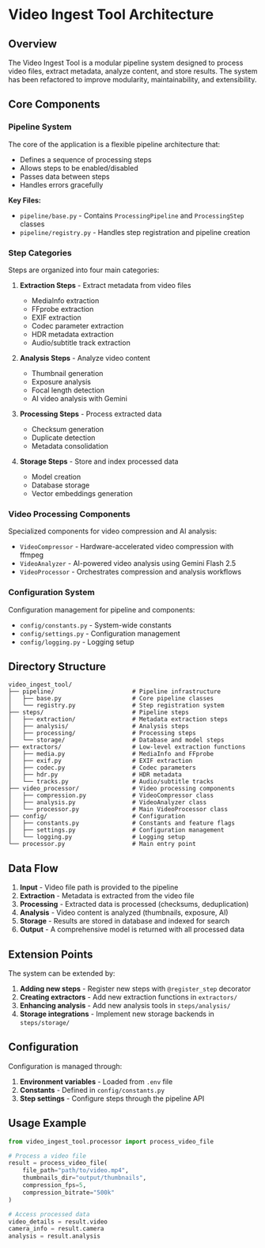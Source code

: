# Video Ingest Tool Architecture

## Overview

The Video Ingest Tool is a modular pipeline system designed to process video files, extract metadata, analyze content, and store results. The system has been refactored to improve modularity, maintainability, and extensibility.

## Core Components

### Pipeline System

The core of the application is a flexible pipeline architecture that:
- Defines a sequence of processing steps
- Allows steps to be enabled/disabled
- Passes data between steps
- Handles errors gracefully

**Key Files:**
- `pipeline/base.py` - Contains `ProcessingPipeline` and `ProcessingStep` classes
- `pipeline/registry.py` - Handles step registration and pipeline creation

### Step Categories

Steps are organized into four main categories:

1. **Extraction Steps** - Extract metadata from video files
   - MediaInfo extraction
   - FFprobe extraction
   - EXIF extraction
   - Codec parameter extraction
   - HDR metadata extraction
   - Audio/subtitle track extraction

2. **Analysis Steps** - Analyze video content
   - Thumbnail generation
   - Exposure analysis
   - Focal length detection
   - AI video analysis with Gemini

3. **Processing Steps** - Process extracted data
   - Checksum generation
   - Duplicate detection
   - Metadata consolidation

4. **Storage Steps** - Store and index processed data
   - Model creation
   - Database storage
   - Vector embeddings generation

### Video Processing Components

Specialized components for video compression and AI analysis:

- `VideoCompressor` - Hardware-accelerated video compression with ffmpeg
- `VideoAnalyzer` - AI-powered video analysis using Gemini Flash 2.5
- `VideoProcessor` - Orchestrates compression and analysis workflows

### Configuration System

Configuration management for pipeline and components:

- `config/constants.py` - System-wide constants
- `config/settings.py` - Configuration management
- `config/logging.py` - Logging setup

## Directory Structure

```
video_ingest_tool/
├── pipeline/                      # Pipeline infrastructure
│   ├── base.py                    # Core pipeline classes
│   └── registry.py                # Step registration system
├── steps/                         # Pipeline steps
│   ├── extraction/                # Metadata extraction steps
│   ├── analysis/                  # Analysis steps
│   ├── processing/                # Processing steps
│   └── storage/                   # Database and model steps
├── extractors/                    # Low-level extraction functions
│   ├── media.py                   # MediaInfo and FFprobe
│   ├── exif.py                    # EXIF extraction
│   ├── codec.py                   # Codec parameters
│   ├── hdr.py                     # HDR metadata
│   └── tracks.py                  # Audio/subtitle tracks
├── video_processor/               # Video processing components
│   ├── compression.py             # VideoCompressor class
│   ├── analysis.py                # VideoAnalyzer class
│   └── processor.py               # Main VideoProcessor class
├── config/                        # Configuration
│   ├── constants.py               # Constants and feature flags
│   ├── settings.py                # Configuration management
│   └── logging.py                 # Logging setup
└── processor.py                   # Main entry point
```

## Data Flow

1. **Input** - Video file path is provided to the pipeline
2. **Extraction** - Metadata is extracted from the video file
3. **Processing** - Extracted data is processed (checksums, deduplication)
4. **Analysis** - Video content is analyzed (thumbnails, exposure, AI)
5. **Storage** - Results are stored in database and indexed for search
6. **Output** - A comprehensive model is returned with all processed data

## Extension Points

The system can be extended by:

1. **Adding new steps** - Register new steps with `@register_step` decorator
2. **Creating extractors** - Add new extraction functions in `extractors/`
3. **Enhancing analysis** - Add new analysis tools in `steps/analysis/`
4. **Storage integrations** - Implement new storage backends in `steps/storage/`

## Configuration

Configuration is managed through:

1. **Environment variables** - Loaded from `.env` file
2. **Constants** - Defined in `config/constants.py`
3. **Step settings** - Configure steps through the pipeline API

## Usage Example

```python
from video_ingest_tool.processor import process_video_file

# Process a video file
result = process_video_file(
    file_path="path/to/video.mp4",
    thumbnails_dir="output/thumbnails",
    compression_fps=5,
    compression_bitrate="500k"
)

# Access processed data
video_details = result.video
camera_info = result.camera
analysis = result.analysis
``` 